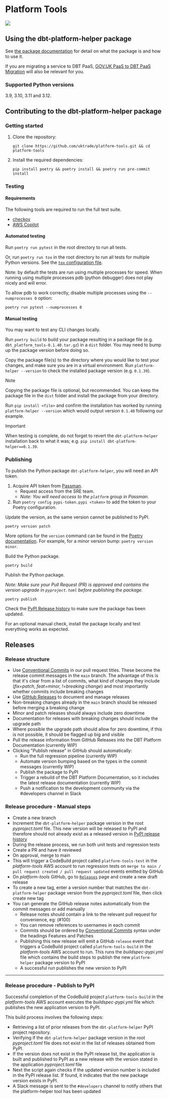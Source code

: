 # Platform Tools

![](https://codebuild.eu-west-2.amazonaws.com/badges?uuid=eyJlbmNyeXB0ZWREYXRhIjoiS2t1L3UvQmVTbXZsOTVIOWxGanpwTTh4b3BNcUR4c0dNN2NoSUpGcVkzN0JEOFpvc2kwL2pGVC91TXNVcjFNK0d5eExia0R2SS9lZUhuWTZQOTlieVY0PSIsIml2UGFyYW1ldGVyU3BlYyI6Im5tS0pUVEwvT204WXdxT2wiLCJtYXRlcmlhbFNldFNlcmlhbCI6MX0%3D&branch=main)

## Using the dbt-platform-helper package

See [the package documentation](https://github.com/uktrade/platform-tools/blob/main/dbt_platform_helper/README.md) for detail on what the package is and how to use it.

If you are migrating a service to DBT PaaS, [GOV.UK PaaS to DBT PaaS Migration](https://github.com/uktrade/platform-documentation/blob/main/docs/playbooks/migrating-from-govuk-paas/migration-guide.md) will also be relevant for you.

### Supported Python versions

3.9, 3.10, 3.11 and 3.12.

## Contributing to the dbt-platform-helper package

### Getting started

1. Clone the repository:

   ```
   git clone https://github.com/uktrade/platform-tools.git && cd platform-tools
   ```

2. Install the required dependencies:

   ```
   pip install poetry && poetry install && poetry run pre-commit install
   ```

### Testing

#### Requirements

The following tools are required to run the full test suite.

- [checkov](https://www.checkov.io/)
- [AWS Copilot](https://aws.github.io/copilot-cli/)

#### Automated testing

Run `poetry run pytest` in the root directory to run all tests.

Or, run `poetry run tox` in the root directory to run all tests for multiple Python versions. See the [`tox` configuration file](tox.ini).

Note: by default the tests are run using multiple processes for speed. When running using multiple processes pdb (python debugger) does not play nicely and will error.

To allow pdb to work correctly, disable multiple processes using the `--numprocesses 0` option:

`poetry run pytest --numprocesses 0`

#### Manual testing

You may want to test any CLI changes locally.

Run `poetry build` to build your package resulting in a package file (e.g. `dbt_platform_tools-0.1.40.tar.gz`) in a `dist` folder. You may need to bump up the package version before doing so.

Copy the package file(s) to the directory where you would like to test your changes, and make sure you are in a virtual environment. Run `platform-helper --version` to check the installed package version (e.g. `0.1.39`).

> [!NOTE]
> Copying the package file is optional, but recommended. You can keep the package file in the `dist` folder and install the package from your directory.

Run `pip install <file>` and confirm the installation has worked by running `platform-helper --version` which would output version `0.1.40` following our example.

> [!IMPORTANT]
> When testing is complete, do not forget to revert the `dbt-platform-helper` installation back to what it was; e.g. `pip install dbt-platform-helper==0.1.39`.

### Publishing

To publish the Python package `dbt-platform-helper`, you will need an API token.

1. Acquire API token from [Passman](https://passman.ci.uktrade.digital/secret/cc82a3f7-ddfa-4312-ab56-1ff8528dadc8/).
   - Request access from the SRE team.
   - _Note: You will need access to the `platform` group in Passman._
2. Run `poetry config pypi-token.pypi <token>` to add the token to your Poetry configuration.

Update the version, as the same version cannot be published to PyPI.

```
poetry version patch
```

More options for the `version` command can be found in the [Poetry documentation](https://python-poetry.org/docs/cli/#version). For example, for a minor version bump: `poetry version minor`.

Build the Python package.

```
poetry build
```

Publish the Python package.

_Note: Make sure your Pull Request (PR) is approved and contains the version upgrade in `pyproject.toml` before publishing the package._

```
poetry publish
```

Check the [PyPI Release history](https://pypi.org/project/dbt-platform-helper/#history) to make sure the package has been updated.

For an optional manual check, install the package locally and test everything works as expected.

## Releases

### Release structure

- Use [Conventional Commits](https://www.conventionalcommits.org/en/v1.0.0/) in our pull request titles. These become the release commit messages in the `main` branch. The advantage of this is that it's clear from a list of commits, what kind of changes they include (_fix=patch, feat=minor, !=breaking change_) and most importantly whether commits include breaking changes
- Use [GitHub Releases](https://docs.github.com/en/repositories/releasing-projects-on-github/managing-releases-in-a-repository) to document and manage releases
- Non-breaking changes already in the `main` branch should be released before merging a breaking change
- Minor and patch releases should always include zero downtime
- Documentation for releases with breaking changes should include the upgrade path
- Where possible the upgrade path should allow for zero downtime, if this is not possible, it should be flagged up big and visible
- Pull the release information from GitHub Releases into the DBT Platform Documentation (currently WIP)
- Clicking "Publish release" in GitHub should automatically:
  - Run the full regression pipeline (currently WIP)
  - Automate version bumping based on the types in the commit messages (currently WIP)
  - Publish the package to PyPI
  - Trigger a rebuild of the DBT Platform Documentation, so it includes the latest release documentation (currently WIP)
  - Push a notification to the development community via the #developers channel in Slack

### Release procedure - Manual steps

- Create a new branch
- Increment the `dbt-platform-helper` package version in the root _pyproject.toml_ file. This new version will be released to PyPI and therefore should not already exist as a released version in [PyPI release history](https://pypi.org/project/dbt-platform-helper/#history)
- During the release process, we run both unit tests and regression tests
- Create a PR and have it reviewed
- On approval, merge to main
- This will trigger a CodeBuild project called `platform-tools-test` in the _platform-tools_ AWS account to run regression tests on `merge to main / pull request created / pull request updated` events emitted by GitHub
- On _platform-tools_ GitHub, go to [`Releases`](https://github.com/uktrade/platform-tools) page and create a new draft release
- To create a new tag, enter a version number that matches the `dbt-platform-helper` package version from the _pyproject.toml_ file, then click create new tag
- You can generate the GitHub release notes automatically from the commit messages or add manually
  - Release notes should contain a link to the relevant pull request for convenience, eg: (#100)
  - You can remove references to usernames in each commit
  - Commits should be ordered by [Conventional Commits](https://www.conventionalcommits.org/en/v1.0.0/) syntax under the headings Features and Patches
  - Publishing this new release will emit a GitHub `release` event that triggers a CodeBuild project called `platform-tools-build` in the _platform-tools_ AWS account to run. This runs the _buildspec-pypi.yml_ file which contains the build steps to publish the new `platform-helper` package version to PyPI
  - A successful run publishes the new version to PyPI

------------

### Release procedure - Publish to PyPI

  Successful completion of the CodeBuild project `platform-tools-build` in the _platform-tools_ AWS account executes the _buildspec-pypi.yml_ file which publishes the new application version to PyPI.
  
  This build process involves the following steps:

  - Retrieving a list of prior releases from the `dbt-platform-helper` PyPI project repository.
  - Verifying if the `dbt-platform-helper` package version in the root _pyproject.toml_ file does not exist in the list of releases obtained from PyPI.
  - If the version does not exist in the PyPI release list, the application is built and published to PyPI as a new release with the version stated in the application _pyproject.toml_ file
  - Next the script again checks if the updated version number is included in the PyPI release list.
  If found, it indicates that the new package version exists in PyPI.
  - A Slack message is sent to the `#developers` channel to notify others that the platform-helper tool has been updated
